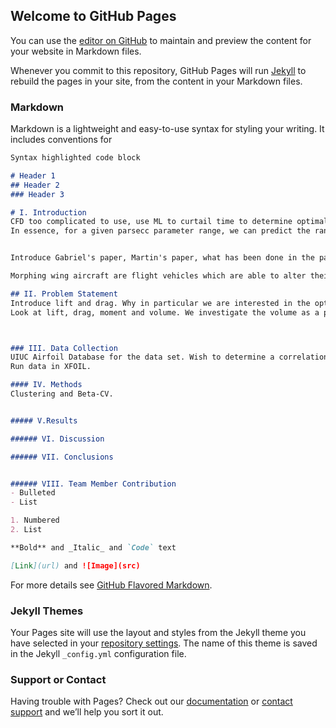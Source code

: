 ## Welcome to GitHub Pages

You can use the [editor on GitHub](https://github.com/gabachour44/cs7641-group7.github.io/edit/main/README.md) to maintain and preview the content for your website in Markdown files.

Whenever you commit to this repository, GitHub Pages will run [Jekyll](https://jekyllrb.com/) to rebuild the pages in your site, from the content in your Markdown files.

### Markdown

Markdown is a lightweight and easy-to-use syntax for styling your writing. It includes conventions for

```markdown
Syntax highlighted code block

# Header 1
## Header 2
### Header 3

# I. Introduction
CFD too complicated to use, use ML to curtail time to determine optimal airfoil properties.
In essence, for a given parsecc parameter range, we can predict the range of lift and drag and then group thes data into classes based on these ranges. 


Introduce Gabriel's paper, Martin's paper, what has been done in the past.

Morphing wing aircraft are flight vehicles which are able to alter their geometric configurations to interact with their environments in an optimal fashion.

## II. Problem Statement 
Introduce lift and drag. Why in particular we are interested in the optimization techniques that we are. So, reducing drag will be commensurate with savings on fuel for a given flight mission, etc. 
Look at lift, drag, moment and volume. We investigate the volume as a parameter due to its role in the structural and fuel storage considerations of the wing. In particular, the airfoil section must have sufficient thickness to withstand the various aerodynamic loads imparted to the section. Additionally, there need be enough space for fuel storage.



### III. Data Collection
UIUC Airfoil Database for the data set. Wish to determine a correlation between PARSEC parameters and our categories of interest.
Run data in XFOIL. 

#### IV. Methods
Clustering and Beta-CV. 


##### V.Results

###### VI. Discussion

###### VII. Conclusions


###### VIII. Team Member Contribution
- Bulleted
- List

1. Numbered
2. List

**Bold** and _Italic_ and `Code` text

[Link](url) and ![Image](src)
```

For more details see [GitHub Flavored Markdown](https://guides.github.com/features/mastering-markdown/).

### Jekyll Themes

Your Pages site will use the layout and styles from the Jekyll theme you have selected in your [repository settings](https://github.com/gabachour44/cs7641-group7.github.io/settings/pages). The name of this theme is saved in the Jekyll `_config.yml` configuration file.

### Support or Contact

Having trouble with Pages? Check out our [documentation](https://docs.github.com/categories/github-pages-basics/) or [contact support](https://support.github.com/contact) and we’ll help you sort it out.
